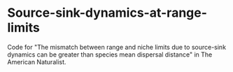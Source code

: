 # Source-sink-dynamics-at-range-limits
Code for "The mismatch between range and niche limits due to source-sink dynamics can be greater than species mean dispersal distance" in The American Naturalist.

